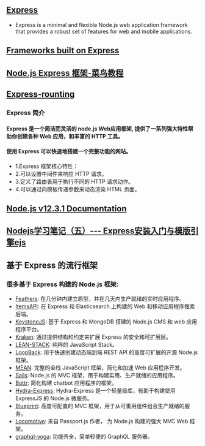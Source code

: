 ## [Express](http://expressjs.com)
* Express is a minimal and flexible Node.js web application framework that provides a robust set of features for web and mobile applications.
## [Frameworks built on Express](http://www.expressjs.com.cn/resources/frameworks.html)
## [Node.js Express 框架-菜鸟教程](https://www.runoob.com/nodejs/nodejs-express-framework.html)
## [Express-rounting](http://expressjs.com/en/guide/routing.html)
### Express 简介
#### Express 是一个简洁而灵活的 node.js Web应用框架, 提供了一系列强大特性帮助你创建各种 Web 应用，和丰富的 HTTP 工具。
#### 使用 Express 可以快速地搭建一个完整功能的网站。
* 1.Express 框架核心特性：
* 2.可以设置中间件来响应 HTTP 请求。
* 3.定义了路由表用于执行不同的 HTTP 请求动作。
* 4.可以通过向模板传递参数来动态渲染 HTML 页面。

## [Node.js v12.3.1 Documentation](https://nodejs.org/api/http.html)
## [Nodejs学习笔记（五）--- Express安装入门与模版引擎ejs](https://www.cnblogs.com/zhongweiv/p/nodejs_express.html)

## 基于 Express 的流行框架
### 很多基于 Express 构建的 Node.js 框架:
* [Feathers](http://feathersjs.com/): 在几分钟内建立原型，并在几天内生产就绪的实时应用程序。
* [ItemsAPI](https://www.itemsapi.com/): 在 Express 和 Elasticsearch 上构建的 Web 和移动应用程序搜索后端。
* [KeystoneJS](http://keystonejs.com/): 基于 Express 和 MongoDB 搭建的 Node.js CMS 和 web 应用程序平台。
* [Kraken](http://krakenjs.com/): 通过提供结构和约定来扩展 Express 的安全和可扩展层。
* [LEAN-STACK](http://lean-stack.io/): 纯粹的 JavaScript Stack。
* [LoopBack](http://loopback.io/): 用于快速创建动态端到端 REST API 的高度可扩展的开源 Node.js 框架。
* [MEAN](http://mean.io/): 完整的全栈 JavaScript 框架，简化和加速 Web 应用程序开发。
* [Sails](http://sailsjs.org/): Node.js 的 MVC 框架，用于构建实用、生产就绪的应用程序。
* [Bottr](http://bottr.co/): 简化构建 chatbot 应用程序的框架。
* [Hydra-Express](https://github.com/flywheelsports/fwsp-hydra-express): Hydra-Express 是一个轻量级库，有助于构建使用 ExpressJS 的 Node.js 微服务。
* [Blueprint](http://github.com/onehilltech/blueprint): 高度可配置的 MVC 框架，用于从可重用组件组合生产就绪的服务。
* [Locomotive](http://locomotivejs.org/): 来自 Passport.js 作者， 为 Node.js 构建的强大 MVC Web 框架。
* [graphql-yoga](graphql-yoga): 功能齐全，简单轻便的 GraphQL 服务器。

